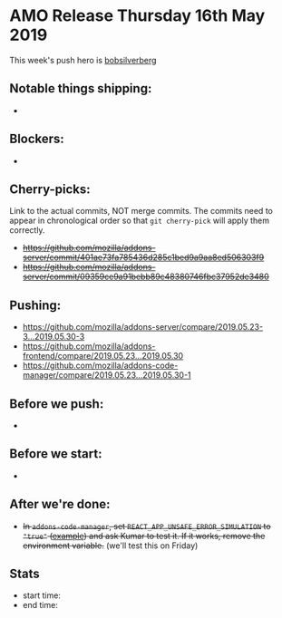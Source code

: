 # AMO Release Thursday 16th May 2019

This week's push hero is [bobsilverberg](https://github.com/bobsilverberg)

## Notable things shipping:

*

## Blockers:

*

## Cherry-picks:

Link to the actual commits, NOT merge commits. The commits need to appear
in chronological order so that `git cherry-pick` will apply them correctly.

* ~~https://github.com/mozilla/addons-server/commit/401ae73fa785436d285c1bed9a9aa8ed506303f9~~
* ~~https://github.com/mozilla/addons-server/commit/09359ce9a91bebb89c48380746fbc37952de3480~~

## Pushing:

- https://github.com/mozilla/addons-server/compare/2019.05.23-3...2019.05.30-3
- https://github.com/mozilla/addons-frontend/compare/2019.05.23...2019.05.30
- https://github.com/mozilla/addons-code-manager/compare/2019.05.23...2019.05.30-1

## Before we push:

*

## Before we start:

*

## After we're done:

* ~~In `addons-code-manager`, set `REACT_APP_UNSAFE_ERROR_SIMULATION` to `"true"` ([example](https://github.com/mozilla-services/cloudops-deployment/pull/3190/files)) and ask Kumar to test it. If it works, remove the environment variable.~~ (we'll test this on Friday)

## Stats

- start time:
- end time:
